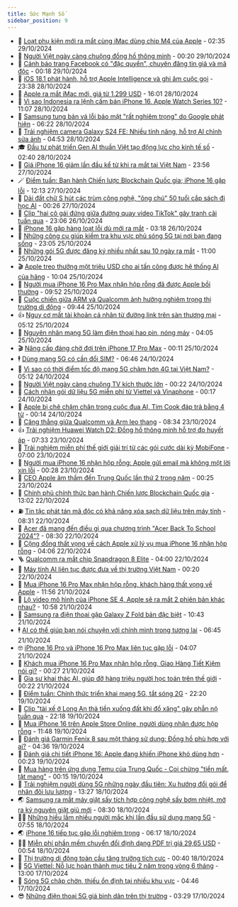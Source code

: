 ```yaml
---
title: Sức Mạnh Số
sidebar_position: 9
---
```


<!-- dantri-suc-manh-so:START -->
- 🐻 [Loạt phụ kiện mới ra mắt cùng iMac dùng chip M4 của Apple](https://dantri.com.vn/suc-manh-so/loat-phu-kien-moi-ra-mat-cung-imac-dung-chip-m4-cua-apple-20241029092621300.htm) - 02:35 29/10/2024
- 💄 [Người Việt ngày càng chuộng đồng hồ thông minh](https://dantri.com.vn/suc-manh-so/nguoi-viet-ngay-cang-chuong-dong-ho-thong-minh-20241028230437339.htm) - 00:20 29/10/2024
- 🚀 [Cảnh báo trang Facebook có &quot;đặc quyền&quot;, chuyên đăng tin giả và mã độc](https://dantri.com.vn/suc-manh-so/canh-bao-trang-facebook-co-dac-quyen-chuyen-dang-tin-gia-va-ma-doc-20241028104611876.htm) - 00:18 29/10/2024
- 👹 [iOS 18.1 phát hành, hỗ trợ Apple Intelligence và ghi âm cuộc gọi](https://dantri.com.vn/suc-manh-so/ios-181-phat-hanh-ho-tro-apple-intelligence-va-ghi-am-cuoc-goi-20241029092534011.htm) - 23:38 28/10/2024
- 🤭 [Apple ra mắt iMac mới, giá từ 1.299 USD](https://dantri.com.vn/suc-manh-so/apple-ra-mat-imac-moi-gia-tu-1299-usd-20241028224058795.htm) - 16:01 28/10/2024
- 🗽 [Vì sao Indonesia ra lệnh cấm bán iPhone 16, Apple Watch Series 10?](https://dantri.com.vn/suc-manh-so/vi-sao-indonesia-ra-lenh-cam-ban-iphone-16-apple-watch-series-10-20241028175702768.htm) - 11:07 28/10/2024
- 🧰 [Samsung tung bản vá lỗi bảo mật &quot;rất nghiêm trọng&quot; do Google phát hiện](https://dantri.com.vn/suc-manh-so/samsung-tung-ban-va-loi-bao-mat-rat-nghiem-trong-do-google-phat-hien-20241028150828088.htm) - 06:22 28/10/2024
- 🤭 [Trải nghiệm camera Galaxy S24 FE: Nhiều tính năng, hỗ trợ AI chỉnh sửa ảnh](https://dantri.com.vn/suc-manh-so/trai-nghiem-camera-galaxy-s24-fe-nhieu-tinh-nang-ho-tro-ai-chinh-sua-anh-20241028104854194.htm) - 04:53 28/10/2024
- 🎓 [Đầu tư phát triển Gen AI thuần Việt tạo động lực cho kinh tế số](https://dantri.com.vn/suc-manh-so/dau-tu-phat-trien-gen-ai-thuan-viet-tao-dong-luc-cho-kinh-te-so-20241028092758655.htm) - 02:40 28/10/2024
- 🌮 [Giá iPhone 16 giảm lần đầu kể từ khi ra mắt tại Việt Nam](https://dantri.com.vn/suc-manh-so/gia-iphone-16-giam-lan-dau-ke-tu-khi-ra-mat-tai-viet-nam-20241027235916195.htm) - 23:56 27/10/2024
- 🪄 [Điểm tuần: Ban hành Chiến lược Blockchain Quốc gia; iPhone 16 gặp lỗi](https://dantri.com.vn/suc-manh-so/diem-tuan-ban-hanh-chien-luoc-blockchain-quoc-gia-iphone-16-gap-loi-20241025230655862.htm) - 12:13 27/10/2024
- 🥳 [Dải đất chữ S hút các trùm công nghệ, &quot;ông chú&quot; 50 tuổi cắp sách đi học AI](https://dantri.com.vn/suc-manh-so/dai-dat-chu-s-hut-cac-trum-cong-nghe-ong-chu-50-tuoi-cap-sach-di-hoc-ai-20241024112942062.htm) - 00:26 27/10/2024
- 👺 [Clip &quot;hai cô gái đứng giữa đường quay video TikTok&quot; gây tranh cãi tuần qua](https://dantri.com.vn/suc-manh-so/clip-hai-co-gai-dung-giua-duong-quay-video-tiktok-gay-tranh-cai-tuan-qua-20241027011538561.htm) - 23:06 26/10/2024
- 💂 [iPhone 16 gặp hàng loạt lỗi dù mới ra mắt](https://dantri.com.vn/suc-manh-so/iphone-16-gap-hang-loat-loi-du-moi-ra-mat-20241025180917312.htm) - 03:18 26/10/2024
- 🦆 [Những công cụ giúp kiểm tra khu vực phủ sóng 5G tại nơi bạn đang sống](https://dantri.com.vn/suc-manh-so/nhung-cong-cu-giup-kiem-tra-khu-vuc-phu-song-5g-tai-noi-ban-dang-song-20241025181410813.htm) - 23:05 25/10/2024
- 📝 [Những gói 5G được đăng ký nhiều nhất sau 10 ngày ra mắt](https://dantri.com.vn/suc-manh-so/nhung-goi-5g-duoc-dang-ky-nhieu-nhat-sau-10-ngay-ra-mat-20241025173142600.htm) - 11:00 25/10/2024
- 🎬 [Apple treo thưởng một triệu USD cho ai tấn công được hệ thống AI của hãng](https://dantri.com.vn/suc-manh-so/apple-treo-thuong-mot-trieu-usd-cho-ai-tan-cong-duoc-he-thong-ai-cua-hang-20241025150058693.htm) - 10:04 25/10/2024
- 🐘 [Người mua iPhone 16 Pro Max nhận hộp rỗng đã được Apple bồi thường](https://dantri.com.vn/suc-manh-so/nguoi-mua-iphone-16-pro-max-nhan-hop-rong-da-duoc-apple-boi-thuong-20241025164917728.htm) - 09:52 25/10/2024
- 🌈 [Cuộc chiến giữa ARM và Qualcomm ảnh hưởng nghiêm trọng thị trường di động](https://dantri.com.vn/suc-manh-so/cuoc-chien-giua-arm-va-qualcomm-anh-huong-nghiem-trong-thi-truong-di-dong-20241025162530079.htm) - 09:44 25/10/2024
- 👍 [Nguy cơ mất tài khoản cá nhân từ đường link trên sàn thương mại](https://dantri.com.vn/suc-manh-so/nguy-co-mat-tai-khoan-ca-nhan-tu-duong-link-tren-san-thuong-mai-20241025115935481.htm) - 05:12 25/10/2024
- 🤭 [Nguyên nhân mạng 5G làm điện thoại hao pin, nóng máy](https://dantri.com.vn/suc-manh-so/nguyen-nhan-mang-5g-lam-dien-thoai-hao-pin-nong-may-20241025104927682.htm) - 04:05 25/10/2024
- 🎬 [Nâng cấp đáng chờ đợi trên iPhone 17 Pro Max](https://dantri.com.vn/suc-manh-so/nang-cap-dang-cho-doi-tren-iphone-17-pro-max-20241025001154557.htm) - 00:11 25/10/2024
- 🕴 [Dùng mạng 5G có cần đổi SIM?](https://dantri.com.vn/suc-manh-so/dung-mang-5g-co-can-doi-sim-20241024132619723.htm) - 06:46 24/10/2024
- 🎉 [Vì sao có thời điểm tốc độ mạng 5G chậm hơn 4G tại Việt Nam?](https://dantri.com.vn/suc-manh-so/vi-sao-co-thoi-diem-toc-do-mang-5g-cham-hon-4g-tai-viet-nam-20241024112625959.htm) - 05:12 24/10/2024
- 💯 [Người Việt ngày càng chuộng TV kích thước lớn](https://dantri.com.vn/suc-manh-so/nguoi-viet-ngay-cang-chuong-tv-kich-thuoc-lon-20241023222406307.htm) - 00:22 24/10/2024
- 💼 [Cách nhận gói dữ liệu 5G miễn phí từ Viettel và Vinaphone](https://dantri.com.vn/suc-manh-so/cach-nhan-goi-du-lieu-5g-mien-phi-tu-viettel-va-vinaphone-20241023102911046.htm) - 00:17 24/10/2024
- 🦍 [Apple bị chê chậm chân trong cuộc đua AI, Tim Cook đáp trả bằng 4 từ](https://dantri.com.vn/suc-manh-so/apple-bi-che-cham-chan-trong-cuoc-dua-ai-tim-cook-dap-tra-bang-4-tu-20241023144820423.htm) - 00:14 24/10/2024
- 🤔 [Căng thẳng giữa Qualcomm và Arm leo thang](https://dantri.com.vn/suc-manh-so/cang-thang-giua-qualcomm-va-arm-leo-thang-20241023135048368.htm) - 08:34 23/10/2024
- 👍 [Trải nghiệm Huawei Watch D2: Đồng hồ thông minh hỗ trợ đo huyết áp](https://dantri.com.vn/suc-manh-so/trai-nghiem-huawei-watch-d2-dong-ho-thong-minh-ho-tro-do-huyet-ap-20241022220426014.htm) - 07:33 23/10/2024
- 🎊 [Trải nghiệm miễn phí thế giới giải trí từ các gói cước dài kỳ MobiFone](https://dantri.com.vn/suc-manh-so/trai-nghiem-mien-phi-the-gioi-giai-tri-tu-cac-goi-cuoc-dai-ky-mobifone-20241023123106437.htm) - 07:00 23/10/2024
- 🗽 [Người mua iPhone 16 nhận hộp rỗng: Apple gửi email mà không một lời xin lỗi](https://dantri.com.vn/suc-manh-so/nguoi-mua-iphone-16-nhan-hop-rong-apple-gui-email-ma-khong-mot-loi-xin-loi-20241023004817282.htm) - 00:28 23/10/2024
- 🔭 [CEO Apple âm thầm đến Trung Quốc lần thứ 2 trong năm](https://dantri.com.vn/suc-manh-so/ceo-apple-am-tham-den-trung-quoc-lan-thu-2-trong-nam-20241023105618654.htm) - 00:25 23/10/2024
- 🤔 [Chính phủ chính thức ban hành Chiến lược Blockchain Quốc gia](https://dantri.com.vn/suc-manh-so/chinh-phu-chinh-thuc-ban-hanh-chien-luoc-blockchain-quoc-gia-20241022190617978.htm) - 13:02 22/10/2024
- ⛽️ [Tin tặc phát tán mã độc có khả năng xóa sạch dữ liệu trên máy tính](https://dantri.com.vn/suc-manh-so/tin-tac-phat-tan-ma-doc-co-kha-nang-xoa-sach-du-lieu-tren-may-tinh-20241022152639874.htm) - 08:31 22/10/2024
- 🤭 [Acer đã mang đến điều gì qua chương trình &quot;Acer Back To School 2024&quot;?](https://dantri.com.vn/suc-manh-so/acer-da-mang-den-dieu-gi-qua-chuong-trinh-acer-back-to-school-2024-20241022150939478.htm) - 08:30 22/10/2024
- 🫶 [Cộng đồng thất vọng về cách Apple xử lý vụ mua iPhone 16 nhận hộp rỗng](https://dantri.com.vn/suc-manh-so/cong-dong-that-vong-ve-cach-apple-xu-ly-vu-mua-iphone-16-nhan-hop-rong-20241022105238813.htm) - 04:06 22/10/2024
- 🪜 [Qualcomm ra mắt chip Snapdragon 8 Elite](https://dantri.com.vn/suc-manh-so/qualcomm-ra-mat-chip-snapdragon-8-elite-20241022095454536.htm) - 04:00 22/10/2024
- 🚀 [Máy tính AI liên tục được đưa về thị trường Việt Nam](https://dantri.com.vn/suc-manh-so/may-tinh-ai-lien-tuc-duoc-dua-ve-thi-truong-viet-nam-20241021225853895.htm) - 00:20 22/10/2024
- 🦏 [Mua iPhone 16 Pro Max nhận hộp rỗng, khách hàng thất vọng về Apple](https://dantri.com.vn/suc-manh-so/mua-iphone-16-pro-max-nhan-hop-rong-khach-hang-that-vong-ve-apple-20241021185214666.htm) - 11:56 21/10/2024
- 💃 [Lộ video mô hình của iPhone SE 4, Apple sẽ ra mắt 2 phiên bản khác nhau?](https://dantri.com.vn/suc-manh-so/lo-video-mo-hinh-cua-iphone-se-4-apple-se-ra-mat-2-phien-ban-khac-nhau-20241021155816636.htm) - 10:58 21/10/2024
- 🌁 [Samsung ra điện thoại gập Galaxy Z Fold bản đặc biệt](https://dantri.com.vn/suc-manh-so/samsung-ra-dien-thoai-gap-galaxy-z-fold-ban-dac-biet-20241021152344910.htm) - 10:43 21/10/2024
- 🕴 [AI có thể giúp bạn nói chuyện với chính mình trong tương lai](https://dantri.com.vn/suc-manh-so/ai-co-the-giup-ban-noi-chuyen-voi-chinh-minh-trong-tuong-lai-20241020235404444.htm) - 06:45 21/10/2024
- 🤓 [iPhone 16 Pro và iPhone 16 Pro Max liên tục gặp lỗi](https://dantri.com.vn/suc-manh-so/iphone-16-pro-va-iphone-16-pro-max-lien-tuc-gap-loi-20241021105442299.htm) - 04:07 21/10/2024
- 🥳 [Khách mua iPhone 16 Pro Max nhận hộp rỗng, Giao Hàng Tiết Kiệm nói gì?](https://dantri.com.vn/suc-manh-so/khach-mua-iphone-16-pro-max-nhan-hop-rong-giao-hang-tiet-kiem-noi-gi-20241020231219235.htm) - 00:27 21/10/2024
- 🤔 [Gia sư khai thác AI, giúp đỡ hàng triệu người học toán trên thế giới](https://dantri.com.vn/suc-manh-so/gia-su-khai-thac-ai-giup-do-hang-trieu-nguoi-hoc-toan-tren-the-gioi-20241020235842727.htm) - 00:22 21/10/2024
- 🧐 [Điểm tuần: Chính thức triển khai mạng 5G, tắt sóng 2G](https://dantri.com.vn/suc-manh-so/diem-tuan-chinh-thuc-trien-khai-mang-5g-tat-song-2g-20241019183312266.htm) - 22:20 19/10/2024
- 🦣 [Clip &quot;tài xế ở Long An thả tiền xuống đất khi đổ xăng&quot; gây phẫn nộ tuần qua](https://dantri.com.vn/suc-manh-so/clip-tai-xe-o-long-an-tha-tien-xuong-dat-khi-do-xang-gay-phan-no-tuan-qua-20241013032719271.htm) - 22:18 19/10/2024
- 🧐 [Mua iPhone 16 trên Apple Store Online, người dùng nhận được hộp rỗng](https://dantri.com.vn/suc-manh-so/mua-iphone-16-tren-apple-store-online-nguoi-dung-nhan-duoc-hop-rong-20241019170558904.htm) - 11:48 19/10/2024
- 🥸 [Đánh giá Garmin Fenix 8 sau một tháng sử dụng: Đồng hồ phù hợp với ai?](https://dantri.com.vn/suc-manh-so/danh-gia-garmin-fenix-8-sau-mot-thang-su-dung-dong-ho-phu-hop-voi-ai-20241019104701533.htm) - 04:36 19/10/2024
- 🤖 [Đánh giá chi tiết iPhone 16: Apple đang khiến iPhone khó dùng hơn](https://dantri.com.vn/suc-manh-so/danh-gia-chi-tiet-iphone-16-apple-dang-khien-iphone-kho-dung-hon-20241019005653879.htm) - 00:23 19/10/2024
- 👺 [Mua hàng trên ứng dụng Temu của Trung Quốc - Coi chừng &quot;tiền mất, tật mang&quot;](https://dantri.com.vn/suc-manh-so/mua-hang-tren-ung-dung-temu-cua-trung-quoc-coi-chung-tien-mat-tat-mang-20241019015210682.htm) - 00:15 19/10/2024
- 🤭 [Trải nghiệm người dùng 5G những ngày đầu tiên: Xu hướng đổi gói để nhân đôi lưu lượng](https://dantri.com.vn/suc-manh-so/trai-nghiem-nguoi-dung-5g-nhung-ngay-dau-tien-xu-huong-doi-goi-de-nhan-doi-luu-luong-20241018200534876.htm) - 13:27 18/10/2024
- 🌏 [Samsung ra mắt máy giặt sấy tích hợp công nghệ sấy bơm nhiệt, mở ra kỷ nguyên giặt giũ mới](https://dantri.com.vn/suc-manh-so/samsung-ra-mat-may-giat-say-tich-hop-cong-nghe-say-bom-nhiet-mo-ra-ky-nguyen-giat-giu-moi-20241018143316897.htm) - 08:30 18/10/2024
- 🧑‍🏫 [Những hiểu lầm nhiều người mắc khi lần đầu sử dụng mạng 5G](https://dantri.com.vn/suc-manh-so/nhung-hieu-lam-nhieu-nguoi-mac-khi-lan-dau-su-dung-mang-5g-20241018143341130.htm) - 07:55 18/10/2024
- 🌏 [iPhone 16 tiếp tục gặp lỗi nghiêm trọng](https://dantri.com.vn/suc-manh-so/iphone-16-tiep-tuc-gap-loi-nghiem-trong-20241018110552574.htm) - 06:17 18/10/2024
- 🧑‍🏫 [Miễn phí phần mềm chuyển đổi định dạng PDF trị giá 29,65 USD](https://dantri.com.vn/suc-manh-so/mien-phi-phan-mem-chuyen-doi-dinh-dang-pdf-tri-gia-2965-usd-20241017235549967.htm) - 00:54 18/10/2024
- 🦣 [Thị trường di động toàn cầu tăng trưởng tích cực](https://dantri.com.vn/suc-manh-so/thi-truong-di-dong-toan-cau-tang-truong-tich-cuc-20241017163725249.htm) - 00:40 18/10/2024
- 🤔 [5G Viettel: Nỗ lực hoàn thành mục tiêu 2 năm trong vòng 6 tháng](https://dantri.com.vn/suc-manh-so/5g-viettel-no-luc-hoan-thanh-muc-tieu-2-nam-trong-vong-6-thang-20241017192016547.htm) - 13:00 17/10/2024
- 🚦 [Sóng 5G chập chờn, thiếu ổn định tại nhiều khu vực](https://dantri.com.vn/suc-manh-so/song-5g-chap-chon-thieu-on-dinh-tai-nhieu-khu-vuc-20241017111617332.htm) - 04:46 17/10/2024
- 😎 [Những điện thoại 5G giá bình dân trên thị trường](https://dantri.com.vn/suc-manh-so/nhung-dien-thoai-5g-gia-binh-dan-tren-thi-truong-20241017101911948.htm) - 03:29 17/10/2024<!-- dantri-suc-manh-so:END -->
